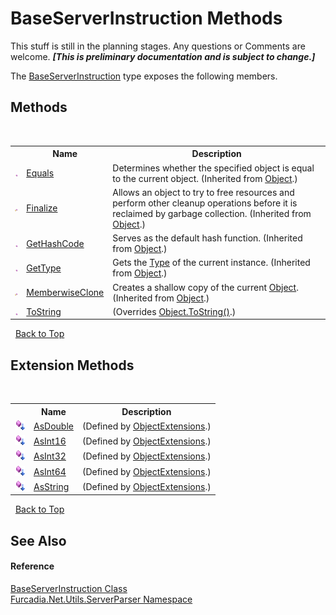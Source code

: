 # BaseServerInstruction Methods
This stuff is still in the planning stages. Any questions or Comments are welcome. _**\[This is preliminary documentation and is subject to change.\]**_

The <a href="T_Furcadia_Net_Utils_ServerParser_BaseServerInstruction">BaseServerInstruction</a> type exposes the following members.


## Methods
&nbsp;<table><tr><th></th><th>Name</th><th>Description</th></tr><tr><td>![Public method](media/pubmethod.gif "Public method")</td><td><a href="http://msdn2.microsoft.com/en-us/library/bsc2ak47" target="_blank">Equals</a></td><td>
Determines whether the specified object is equal to the current object.
 (Inherited from <a href="http://msdn2.microsoft.com/en-us/library/e5kfa45b" target="_blank">Object</a>.)</td></tr><tr><td>![Protected method](media/protmethod.gif "Protected method")</td><td><a href="http://msdn2.microsoft.com/en-us/library/4k87zsw7" target="_blank">Finalize</a></td><td>
Allows an object to try to free resources and perform other cleanup operations before it is reclaimed by garbage collection.
 (Inherited from <a href="http://msdn2.microsoft.com/en-us/library/e5kfa45b" target="_blank">Object</a>.)</td></tr><tr><td>![Public method](media/pubmethod.gif "Public method")</td><td><a href="http://msdn2.microsoft.com/en-us/library/zdee4b3y" target="_blank">GetHashCode</a></td><td>
Serves as the default hash function.
 (Inherited from <a href="http://msdn2.microsoft.com/en-us/library/e5kfa45b" target="_blank">Object</a>.)</td></tr><tr><td>![Public method](media/pubmethod.gif "Public method")</td><td><a href="http://msdn2.microsoft.com/en-us/library/dfwy45w9" target="_blank">GetType</a></td><td>
Gets the <a href="http://msdn2.microsoft.com/en-us/library/42892f65" target="_blank">Type</a> of the current instance.
 (Inherited from <a href="http://msdn2.microsoft.com/en-us/library/e5kfa45b" target="_blank">Object</a>.)</td></tr><tr><td>![Protected method](media/protmethod.gif "Protected method")</td><td><a href="http://msdn2.microsoft.com/en-us/library/57ctke0a" target="_blank">MemberwiseClone</a></td><td>
Creates a shallow copy of the current <a href="http://msdn2.microsoft.com/en-us/library/e5kfa45b" target="_blank">Object</a>.
 (Inherited from <a href="http://msdn2.microsoft.com/en-us/library/e5kfa45b" target="_blank">Object</a>.)</td></tr><tr><td>![Public method](media/pubmethod.gif "Public method")</td><td><a href="M_Furcadia_Net_Utils_ServerParser_BaseServerInstruction_ToString">ToString</a></td><td> (Overrides <a href="http://msdn2.microsoft.com/en-us/library/7bxwbwt2" target="_blank">Object.ToString()</a>.)</td></tr></table>&nbsp;
<a href="#baseserverinstruction-methods">Back to Top</a>

## Extension Methods
&nbsp;<table><tr><th></th><th>Name</th><th>Description</th></tr><tr><td>![Public Extension Method](media/pubextension.gif "Public Extension Method")</td><td><a href="M_Furcadia_Extensions_ObjectExtensions_AsDouble">AsDouble</a></td><td> (Defined by <a href="T_Furcadia_Extensions_ObjectExtensions">ObjectExtensions</a>.)</td></tr><tr><td>![Public Extension Method](media/pubextension.gif "Public Extension Method")</td><td><a href="M_Furcadia_Extensions_ObjectExtensions_AsInt16">AsInt16</a></td><td> (Defined by <a href="T_Furcadia_Extensions_ObjectExtensions">ObjectExtensions</a>.)</td></tr><tr><td>![Public Extension Method](media/pubextension.gif "Public Extension Method")</td><td><a href="M_Furcadia_Extensions_ObjectExtensions_AsInt32">AsInt32</a></td><td> (Defined by <a href="T_Furcadia_Extensions_ObjectExtensions">ObjectExtensions</a>.)</td></tr><tr><td>![Public Extension Method](media/pubextension.gif "Public Extension Method")</td><td><a href="M_Furcadia_Extensions_ObjectExtensions_AsInt64">AsInt64</a></td><td> (Defined by <a href="T_Furcadia_Extensions_ObjectExtensions">ObjectExtensions</a>.)</td></tr><tr><td>![Public Extension Method](media/pubextension.gif "Public Extension Method")</td><td><a href="M_Furcadia_Extensions_ObjectExtensions_AsString">AsString</a></td><td> (Defined by <a href="T_Furcadia_Extensions_ObjectExtensions">ObjectExtensions</a>.)</td></tr></table>&nbsp;
<a href="#baseserverinstruction-methods">Back to Top</a>

## See Also


#### Reference
<a href="T_Furcadia_Net_Utils_ServerParser_BaseServerInstruction">BaseServerInstruction Class</a><br /><a href="N_Furcadia_Net_Utils_ServerParser">Furcadia.Net.Utils.ServerParser Namespace</a><br />